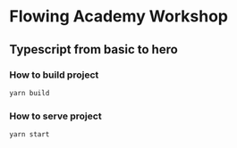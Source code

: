 # Flowing Academy Workshop

## Typescript from basic to hero

### How to build project

```bash
yarn build
```

### How to serve project

```bash
yarn start
```
